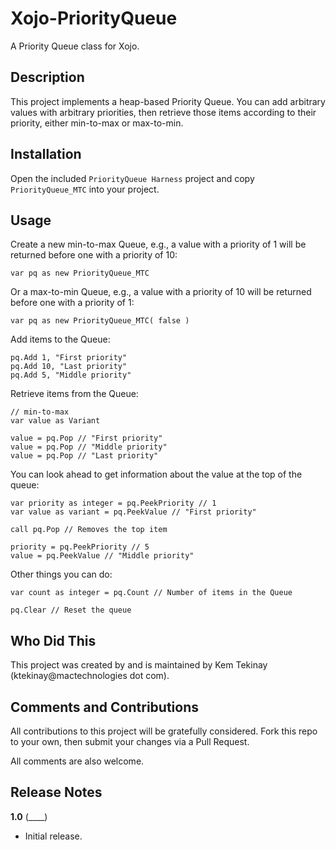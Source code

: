 # Xojo-PriorityQueue

A Priority Queue class for Xojo.

## Description

This project implements a heap-based Priority Queue. You can add arbitrary values with arbitrary priorities, then retrieve those items according to their priority, either min-to-max or max-to-min.

## Installation

Open the included `PriorityQueue Harness` project and copy `PriorityQueue_MTC` into your project.

## Usage

Create a new min-to-max Queue, e.g., a value with a priority of 1 will be returned before one with a priority of 10:

```
var pq as new PriorityQueue_MTC
```

Or a max-to-min Queue, e.g., a value with a priority of 10 will be returned before one with a priority of 1:

```
var pq as new PriorityQueue_MTC( false )
```

Add items to the Queue:

```
pq.Add 1, "First priority"
pq.Add 10, "Last priority"
pq.Add 5, "Middle priority"
```

Retrieve items from the Queue:

```
// min-to-max
var value as Variant

value = pq.Pop // "First priority"
value = pq.Pop // "Middle priority"
value = pq.Pop // "Last priority"
```

You can look ahead to get information about the value at the top of the queue:

```
var priority as integer = pq.PeekPriority // 1
var value as variant = pq.PeekValue // "First priority"

call pq.Pop // Removes the top item

priority = pq.PeekPriority // 5
value = pq.PeekValue // "Middle priority"
```

Other things you can do:

```
var count as integer = pq.Count // Number of items in the Queue

pq.Clear // Reset the queue
```

## Who Did This

This project was created by and is maintained by Kem Tekinay (ktekinay@mactechnologies dot com).

## Comments and Contributions

All contributions to this project will be gratefully considered. Fork this repo to your own, then submit your changes via a Pull Request.

All comments are also welcome.

## Release Notes

**1.0** (____)

- Initial release.
